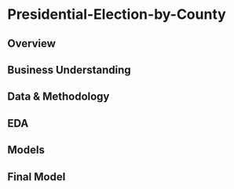# Presidential-Election-by-County

## Overview

## Business Understanding

## Data & Methodology

## EDA

## Models

## Final Model
